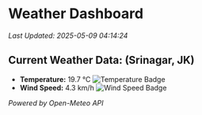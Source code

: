 
# Weather Dashboard

_Last Updated: 2025-05-09 04:14:24_

## Current Weather Data: (Srinagar, JK)
- **Temperature:** 19.7 °C ![Temperature Badge](https://img.shields.io/badge/Temperature-Low%20Temp-blue)
- **Wind Speed:** 4.3 km/h ![Wind Speed Badge](https://img.shields.io/badge/Wind%20Speed-Light%20Wind-blue)

*Powered by Open-Meteo API*
